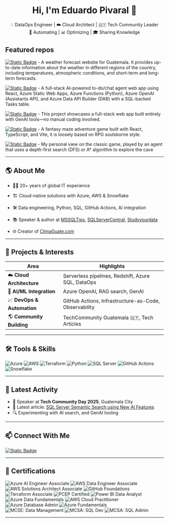 
<h1 align="center">Hi, I'm Eduardo Pivaral 👋</h1>

<p align="center">
  💡 DataOps Engineer | ☁️ Cloud Architect | 🇬🇹 Tech Community Leader <br/>
  🔧 Automating | 📊 Optimizing | 🎓 Sharing Knowledge
</p>




## Featured repos
[![Static Badge](https://img.shields.io/badge/climaguate-.com-orange?style=plastic&color=orange)](https://github.com/Epivaral/climaguate) - A weather forecast website for Guatemala. It provides up-to-date information about the weather in different regions of the country, including temperatures, atmospheric conditions, and short-term and long-term forecasts.

[![Static Badge](https://img.shields.io/badge/Task-Agent_Chatbox-Blue?style=plastic)](https://github.com/Epivaral/AI-AgentDemo) - A full-stack AI-powered to-do/chat agent web app using React, Azure Static Web Apps, Azure Functions (Python), Azure OpenAI (Assistants API), and Azure Data API Builder (DAB) with a SQL-backed Tasks table.

[![Static Badge](https://img.shields.io/badge/Built%20100%25%20with%20GenAI%3A-No%20Code%20Full%20Stack%20App-blue?style=plastic&color=blue)](https://github.com/Epivaral/DemoAppGenAI) - This project showcases a full-stack web app built entirely with GenAI tools—no manual coding involved.

[![Static Badge](https://img.shields.io/badge/What%20Remains-in%20Shadow-orange?style=plastic&color=yellow)](https://github.com/Epivaral/FantasyMaze) - A fantasy maze adventure game built with React, TypeScript, and Vite, it is loosely based on RPG soulsborne style.

[![Static Badge](https://img.shields.io/badge/Hunt-The%20Wumpus-orange?style=plastic&labelColor=purple&color=red)](https://github.com/Epivaral/HuntTheWumpus) - My personal view on the classic game, played by an agent that uses a depth-first search (DFS) or A* algorithm to explore the cave


---


## 🌎 About Me

- 👨‍💻 20+ years of global IT experience
- 🏗️ Cloud-native solutions with Azure, AWS & Snowflake
- 🛠️ Data engineering, Python, SQL, GitHub Actions, AI integration
- 📚 Speaker & author at [MSSQLTips](https://www.mssqltips.com/sqlserverauthor/233/eduardo-pivaral/), [SQLServerCentral](https://www.sqlservercentral.com/), [Studyyourdata](https://www.studyyourdata.com/)

- 🌐 Creator of [ClimaGuate.com](https://www.climaguate.com)

---

## 🚀 Projects & Interests

| Area | Highlights |
|------|------------|
| ☁️ **Cloud Architecture** | Serverless pipelines, Redshift, Azure SQL, DataOps |
| 🧠 **AI/ML Integration** | Azure OpenAI, RAG search, GenAI |
| 📈 **DevOps & Automation** | GitHub Actions, Infrastructure-as-Code, Observability |
| 🌎 **Community Building** | TechCommunity Guatemala 🇬🇹, Tech Articles |

---

## 🛠 Tools & Skills

![Azure](https://img.shields.io/badge/Azure-0078D4?style=flat&logo=azure-devops&logoColor=white)
![AWS](https://img.shields.io/badge/AWS-232F3E?style=flat&logo=amazon-aws)
![Terraform](https://img.shields.io/badge/Terraform-623CE4?style=flat&logo=terraform)
![Python](https://img.shields.io/badge/Python-3776AB?style=flat&logo=python)
![SQL Server](https://img.shields.io/badge/SQL--Server-CC2927?style=flat&logo=microsoft-sql-server)
![GitHub Actions](https://img.shields.io/badge/GitHub%20Actions-2088FF?style=flat&logo=github-actions)
![Snowflake](https://img.shields.io/badge/Snowflake-56B9EB?style=flat&logo=snowflake)

---

## 📢 Latest Activity

- 🎤 Speaker at **Tech Community Day 2025**, Guatemala City
- 📝 Latest article: [SQL Server Semantic Search using New AI Features](https://www.mssqltips.com/sqlservertip/8285/sql-server-semantic-search-using-ai-features/)
- 🔍 Experimenting with AI search, and GenAI tooling

---

## 📫 Connect With Me

[![Static Badge](https://img.shields.io/badge/LinkedIn-Eduardo_Pivaral-blue?style=social&labelColor=blue&color=blue)](https://www.linkedin.com/in/eduardo-pivaral)


---


## 📝 Certifications

![Azure AI Engineer Associate](https://img.shields.io/badge/Microsoft%20Certified-Azure%20AI%20Engineer%20Associate-0078D4?logo=microsoftazure&logoColor=white)
![AWS Data Engineer Associate](https://img.shields.io/badge/AWS%20Certified-Data%20Engineer%20Associate-232F3E?logo=amazonaws&logoColor=white)
![AWS Solutions Architect Associate](https://img.shields.io/badge/AWS%20Certified-Solutions%20Architect%20Associate-232F3E?logo=amazonaws&logoColor=white)
![GitHub Foundations](https://img.shields.io/badge/GitHub-Foundations-181717?logo=github&logoColor=white)
![Terraform Associate](https://img.shields.io/badge/HashiCorp%20Certified-Terraform%20Associate-623CE4?logo=terraform&logoColor=white)
![PCEP Certified](https://img.shields.io/badge/Python%20Institute-PCEP%20Certified-3776AB?logo=python&logoColor=white)
![Power BI Data Analyst](https://img.shields.io/badge/Microsoft%20Certified-Power%20BI%20Data%20Analyst%20Associate-F2C811?logo=powerbi&logoColor=black)
![Azure Data Fundamentals](https://img.shields.io/badge/Microsoft%20Certified-Azure%20Data%20Fundamentals-0078D4?logo=microsoftazure&logoColor=white)
![AWS Cloud Practitioner](https://img.shields.io/badge/AWS%20Certified-Cloud%20Practitioner-FF9900?logo=amazonaws&logoColor=white)
![Azure Database Admin](https://img.shields.io/badge/Microsoft%20Certified-Azure%20Database%20Administrator%20Associate-0078D4?logo=microsoftazure&logoColor=white)
![Azure Fundamentals](https://img.shields.io/badge/Microsoft%20Certified-Azure%20Fundamentals-0078D4?logo=microsoftazure&logoColor=white)
![MCSE: Data Management](https://img.shields.io/badge/MCSE-Data%20Management%20and%20Analytics-0078D4?logo=microsoft&logoColor=white)
![MCSA: SQL Dev](https://img.shields.io/badge/MCSA-SQL%202016%20Database%20Development-0078D4?logo=microsoftsqlserver&logoColor=white)
![MCSA: SQL Admin](https://img.shields.io/badge/MCSA-SQL%202016%20Database%20Administration-0078D4?logo=microsoftsqlserver&logoColor=white)


---
